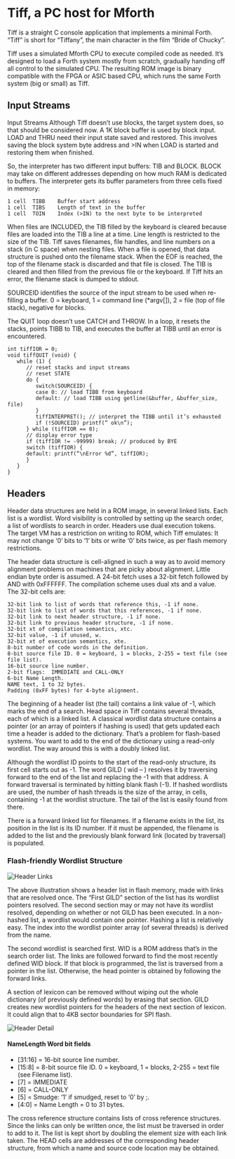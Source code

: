 # Tiff, a PC host for Mforth

Tiff is a straight C console application that implements a minimal Forth. “Tiff” is short for “Tiffany”, the main character in the film “Bride of Chucky”.

Tiff uses a simulated Mforth CPU to execute compiled code as needed. It’s designed to load a Forth system mostly from scratch, 
gradually handing off all control to the simulated CPU. The resulting ROM image is binary compatible with the FPGA or ASIC based CPU,
which runs the same Forth system (big or small) as Tiff.

## Input Streams

Input Streams
Although Tiff doesn’t use blocks, the target system does, so that should be considered now. A 1K block buffer is used by block input. LOAD and THRU need their input state saved and restored. This involves saving the block system byte address and >IN when LOAD is started and restoring them when finished.

So, the interpreter has two different input buffers: TIB and BLOCK. BLOCK may take on different addresses depending on how much RAM is dedicated to buffers. The interpreter gets its buffer parameters from three cells fixed in memory:

```
1 cell	TIBB	Buffer start address
1 cell	TIBS	Length of text in the buffer
1 cell	TOIN	Index (>IN) to the next byte to be interpreted
```

When files are INCLUDED, the TIB filled by the keyboard is cleared because files are loaded into the TIB a line at a time. Line length is restricted to the size of the TIB. Tiff saves filenames, file handles, and line numbers on a stack (in C space) when nesting files. When a file is opened, that data structure is pushed onto the filename stack. When the EOF is reached, the top of the filename stack is discarded and that file is closed. The TIB is cleared and then filled from the previous file or the keyboard. If Tiff hits an error, the filename stack is dumped to stdout.

SOURCEID identifies the source of the input stream to be used when re-filling a buffer. 0 = keyboard, 1 = command line (*argv[]), 2 = file (top of file stack), negative for blocks.

The QUIT loop doesn’t use CATCH and THROW. In a loop, it resets the stacks, points TIBB to TIB, and executes the buffer at TIBB until an error is encountered. 

```
int tiffIOR = 0;
void tiffQUIT (void) {
   while (1) {
      // reset stacks and input streams
      // reset STATE
      do {
         switch(SOURCEID) {
         case 0: // load TIBB from keyboard
         default: // load TIBB using getline(&buffer, &buffer_size, file)
         }
         tiffINTERPRET(); // interpret the TIBB until it’s exhausted
         if (!SOURCEID) printf(“ ok\n”);
      } while (tiffIOR == 0);
      // display error type 
      if (tiffIOR != -99999) break; // produced by BYE
      switch (tiffIOR) {
      default: printf(“\nError %d”, tiffIOR);
      }
   } 
}
```

## Headers

Header data structures are held in a ROM image, in several linked lists. Each list is a wordlist. Word visibility is controlled by setting up the search order, a list of wordlists to search in order. Headers use dual execution tokens. The target VM has a restriction on writing to ROM, which Tiff emulates: It may not change ‘0’ bits to ‘1’ bits or write ‘0’ bits twice, as per flash memory restrictions.

The header data structure is cell-aligned in such a way as to avoid memory alignment problems on machines that are picky about alignment. Little endian byte order is assumed. A 24-bit fetch uses a 32-bit fetch followed by AND with 0xFFFFFF. The compilation scheme uses dual xts and a value. The 32-bit cells are:

```
32-bit link to list of words that reference this, -1 if none.
32-bit link to list of words that this references, -1 if none.
32-bit link to next header structure, -1 if none.
32-bit link to previous header structure, -1 if none.
32-bit xt of compilation semantics, xtc.
32-bit value, -1 if unused, w.
32-bit xt of execution semantics, xte.
8-bit number of code words in the definition.
8-bit source file ID. 0 = keyboard, 1 = blocks, 2-255 = text file (see file list).
16-bit source line number.	
2-bit flags:  IMMEDIATE and CALL-ONLY 
6-bit Name Length.
NAME text, 1 to 32 bytes.
Padding (0xFF bytes) for 4-byte alignment.
```

The beginning of a header list (the tail) contains a link value of -1, which marks the end of a search. Head space in Tiff contains several threads, each of which is a linked list. A classical wordlist data structure contains a pointer (or an array of pointers if hashing is used) that gets updated each time a header is added to the dictionary. That’s a problem for flash-based systems. You want to add to the end of the dictionary using a read-only wordlist. The way around this is with a doubly linked list. 

Although the wordlist ID points to the start of the read-only structure, its first cell starts out as -1. The word GILD ( wid – ) resolves it by traversing forward to the end of the list and replacing the -1 with that address. A forward traversal is terminated by hitting blank flash (-1). If hashed wordlists are used, the number of hash threads is the size of the array, in cells, containing -1 at the wordlist structure. The tail of the list is easily found from there.

There is a forward linked list for filenames. If a filename exists in the list, its position in the list is its ID number. If it must be appended, the filename is added to the list and the previously blank forward link (located by traversal) is populated.

### Flash-friendly Wordlist Structure
![Header Links](https://github.com/bradleyeckert/Mforth/Tiff/doc/header.png "Header Lists in Flash")

The above illustration shows a header list in flash memory, made with links that are resolved once. The “First GILD” section of the list has its wordlist pointers resolved. The second section may or may not have its wordlist resolved, depending on whether or not GILD has been executed. In a non-hashed list, a wordlist would contain one pointer. Hashing a list is relatively easy. The index into the wordlist pointer array (of several threads) is derived from the name.

The second wordlist is searched first. WID is a ROM address that’s in the search order list. The links are followed forward to find the most recently defined WID block. If that block is programmed, the list is traversed from a pointer in the list. Otherwise, the head pointer is obtained by following the forward links.

A section of lexicon can be removed without wiping out the whole dictionary (of previously defined words) by erasing that section. GILD creates new wordlist pointers for the headers of the next section of lexicon. It could align that to 4KB sector boundaries for SPI flash.

![Header Detail](https://github.com/bradleyeckert/Mforth/Tiff/doc/headstruct.png "Header Detail")

#### NameLength Word bit fields
- [31:16] = 16-bit source line number.
- [15:8] = 8-bit source file ID. 0 = keyboard, 1 = blocks, 2-255 = text file (see Filename list).
- [7] = IMMEDIATE
- [6] = CALL-ONLY
- [5] = Smudge: ‘1’ if smudged, reset to ‘0’ by ;.
- [4:0] = Name Length = 0 to 31 bytes.

The cross reference structure contains lists of cross reference structures. Since the links can only be written once, the list must be traversed in order to add to it. The list is kept short by doubling the element size with each link taken. The HEAD cells are addresses of the corresponding header structure, from which a name and source code location may be obtained.




